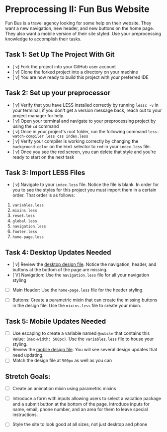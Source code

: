 # Preprocessing II: Fun Bus Website

Fun Bus is a travel agency looking for some help on their website.  They want a new navigation, new header, and new buttons on the home page. They also want a mobile version of their site styled.  Use your preprocessing knowledge to accomplish their tasks.

## Task 1: Set Up The Project With Git

* [ v] Fork the project into your GitHub user account
* [ v] Clone the forked project into a directory on your machine
* [ v] You are now ready to build this project with your preferred IDE

## Task 2: Set up your preprocessor
* [ v] Verify that you have LESS installed correctly by running `lessc -v` in your terminal, if you don't get a version message back, reach out to your project manager for help.
* [ v] Open your terminal and navigate to your preprocessing project by using the `cd` command
* [ v] Once in your project's root folder, run the following command `less-watch-compiler less css index.less`
* [ v] Verify your compiler is working correctly by changing the `background-color` on the `html` selector to `red` in your `index.less` file.
* [ v] Once you see the red screen, you can delete that style and you're ready to start on the next task

## Task 3: Import LESS Files

* [ v] Navigate to your `index.less` file. Notice the file is blank.  In order for you to see the styles for this project you must import them in a certain order.  That order is as follows:

1. `variables.less`
2. `mixins.less`
3. `reset.less`
4. `global.less`
5. `navigation.less`
6. `footer.less`
7. `home-page.less`


## Task 4: Desktop Updates Needed
* [ v] Review the [desktop design file](design-files/fun-bus-desktop.png).  Notice the navigation, header, and buttons at the bottom of the page are missing.
* [ V] Navigation: Use the `navigation.less` file for all your navigation styling
* [ ] Main Header: Use the `home-page.less` file for the header styling.
* [ ] Buttons: Create a parametric mixin that can create the missing buttons in the design file. Use the `mixins.less` file to create your mixin.


## Task 5: Mobile Updates Needed
* [ ] Use escaping to create a variable named `@mobile` that contains this value: `(max-width: 500px)`.  Use the `variables.less` file to house your styling.
* [ ] Review the [mobile design file](design-files/fun-bus-mobile.png). You will see several design updates that need updating. 
* [ ] Match the design file at `500px` as well as you can 

## Stretch Goals: 
* [ ] Create an animation mixin using parametric mixins
* [ ] Introduce a form with inputs allowing users to select a vacation package and a submit button at the bottom of the page. Introduce inputs for name, email, phone number, and an area for them to leave special instructions. 
* [ ] Style the site to look good at all sizes, not just desktop and phone



